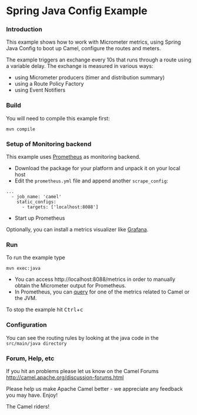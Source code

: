 # Spring Java Config Example

### Introduction
This example shows how to work with Micrometer metrics, using Spring Java Config
to boot up Camel, configure the routes and meters.

The example triggers an exchange every 10s that runs through a route using a variable delay.
The exchange is measured in various ways:

* using Micrometer producers (timer and distribution summary)
* using a Route Policy Factory
* using Event Notifiers


### Build
You will need to compile this example first:

	mvn compile


### Setup of Monitoring backend

This example uses [Prometheus](https://prometheus.io) as monitoring backend.

* Download the package for your platform and unpack it on your local host
* Edit the `prometheus.yml` file and append another `scrape_config`:

```
...
  - job_name: 'camel'
    static_configs:
      - targets: ['localhost:8088']
```

* Start up Prometheus

Optionally, you can install a metrics visualizer like [Grafana](https://grafana.com/).


### Run
To run the example type

	mvn exec:java


* You can access http://localhost:8088/metrics in order to manually obtain the Micrometer output for Prometheus.
* In Prometheus, you can [query](https://prometheus.io/docs/prometheus/latest/querying/examples/) for one of 
the metrics related to Camel or the JVM.

To stop the example hit <kbd>Ctrl</kbd>+<kbd>c</kbd>

### Configuration
You can see the routing rules by looking at the java code in the
`src/main/java directory`

### Forum, Help, etc

If you hit an problems please let us know on the Camel Forums
	<http://camel.apache.org/discussion-forums.html>

Please help us make Apache Camel better - we appreciate any feedback you may
have.  Enjoy!



The Camel riders!
